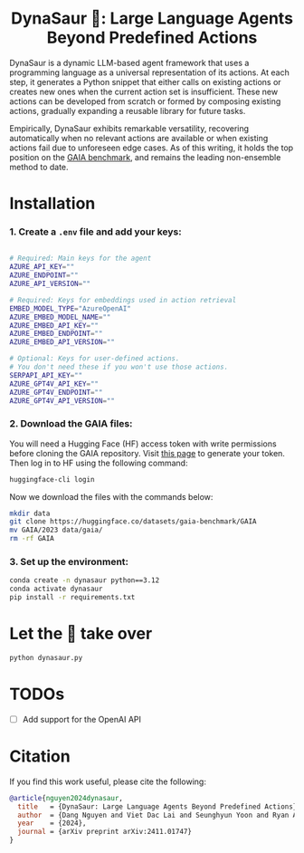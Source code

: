 <h1 align="center">DynaSaur 🦖: Large Language Agents<br>Beyond Predefined Actions</h1>

DynaSaur is a dynamic LLM-based agent framework that uses a programming language as a universal representation of its actions. At each step, it generates a Python snippet that either calls on existing actions or creates new ones when the current action set is insufficient. These new actions can be developed from scratch or formed by composing existing actions, gradually expanding a reusable library for future tasks.

Empirically, DynaSaur exhibits remarkable versatility, recovering automatically when no relevant actions are available or when existing actions fail due to unforeseen edge cases. As of this writing, it holds the top position on the [GAIA benchmark](https://huggingface.co/spaces/gaia-benchmark/leaderboard), and remains the leading non-ensemble method to date.

# Installation

### 1. Create a `.env` file and add your keys:
```bash

# Required: Main keys for the agent
AZURE_API_KEY=""
AZURE_ENDPOINT=""
AZURE_API_VERSION=""

# Required: Keys for embeddings used in action retrieval
EMBED_MODEL_TYPE="AzureOpenAI"
AZURE_EMBED_MODEL_NAME=""
AZURE_EMBED_API_KEY=""
AZURE_EMBED_ENDPOINT=""
AZURE_EMBED_API_VERSION=""

# Optional: Keys for user-defined actions. 
# You don't need these if you won't use those actions.
SERPAPI_API_KEY=""
AZURE_GPT4V_API_KEY=""
AZURE_GPT4V_ENDPOINT=""
AZURE_GPT4V_API_VERSION=""
```

### 2. Download the GAIA files:
You will need a Hugging Face (HF) access token with write permissions before cloning the GAIA repository. Visit [this page](https://huggingface.co/settings/tokens) to generate your token. Then log in to HF using the following command:
```bash
huggingface-cli login
```
Now we download the files with the commands below:
```bash
mkdir data
git clone https://huggingface.co/datasets/gaia-benchmark/GAIA
mv GAIA/2023 data/gaia/
rm -rf GAIA
```

### 3. Set up the environment:
```bash
conda create -n dynasaur python==3.12
conda activate dynasaur
pip install -r requirements.txt
```

# Let the 🦖 take over
```bash
python dynasaur.py
```

# TODOs
- [ ] Add support for the OpenAI API

# Citation
If you find this work useful, please cite the following:
```bibtex
@article{nguyen2024dynasaur,
  title   = {DynaSaur: Large Language Agents Beyond Predefined Actions},
  author  = {Dang Nguyen and Viet Dac Lai and Seunghyun Yoon and Ryan A. Rossi and Handong Zhao and Ruiyi Zhang and Puneet Mathur and Nedim Lipka and Yu Wang and Trung Bui and Franck Dernoncourt and Tianyi Zhou},
  year    = {2024},
  journal = {arXiv preprint arXiv:2411.01747}
}
```
